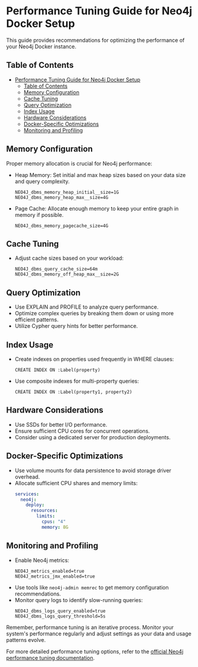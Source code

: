 # Performance Tuning Guide for Neo4j Docker Setup

This guide provides recommendations for optimizing the performance of your Neo4j Docker instance.

## Table of Contents

- [Performance Tuning Guide for Neo4j Docker Setup](#performance-tuning-guide-for-neo4j-docker-setup)
  - [Table of Contents](#table-of-contents)
  - [Memory Configuration](#memory-configuration)
  - [Cache Tuning](#cache-tuning)
  - [Query Optimization](#query-optimization)
  - [Index Usage](#index-usage)
  - [Hardware Considerations](#hardware-considerations)
  - [Docker-Specific Optimizations](#docker-specific-optimizations)
  - [Monitoring and Profiling](#monitoring-and-profiling)

## Memory Configuration

Proper memory allocation is crucial for Neo4j performance:

- Heap Memory: Set initial and max heap sizes based on your data size and query complexity.

  ```
  NEO4J_dbms_memory_heap_initial__size=1G
  NEO4J_dbms_memory_heap_max__size=4G
  ```

- Page Cache: Allocate enough memory to keep your entire graph in memory if possible.
  ```
  NEO4J_dbms_memory_pagecache_size=4G
  ```

## Cache Tuning

- Adjust cache sizes based on your workload:
  ```
  NEO4J_dbms_query_cache_size=64m
  NEO4J_dbms_memory_off_heap_max__size=2G
  ```

## Query Optimization

- Use EXPLAIN and PROFILE to analyze query performance.
- Optimize complex queries by breaking them down or using more efficient patterns.
- Utilize Cypher query hints for better performance.

## Index Usage

- Create indexes on properties used frequently in WHERE clauses:
  ```
  CREATE INDEX ON :Label(property)
  ```
- Use composite indexes for multi-property queries:
  ```
  CREATE INDEX ON :Label(property1, property2)
  ```

## Hardware Considerations

- Use SSDs for better I/O performance.
- Ensure sufficient CPU cores for concurrent operations.
- Consider using a dedicated server for production deployments.

## Docker-Specific Optimizations

- Use volume mounts for data persistence to avoid storage driver overhead.
- Allocate sufficient CPU shares and memory limits:
  ```yaml
  services:
    neo4j:
      deploy:
        resources:
          limits:
            cpus: "4"
            memory: 8G
  ```

## Monitoring and Profiling

- Enable Neo4j metrics:
  ```
  NEO4J_metrics_enabled=true
  NEO4J_metrics_jmx_enabled=true
  ```
- Use tools like `neo4j-admin memrec` to get memory configuration recommendations.
- Monitor query logs to identify slow-running queries:
  ```
  NEO4J_dbms_logs_query_enabled=true
  NEO4J_dbms_logs_query_threshold=5s
  ```

Remember, performance tuning is an iterative process. Monitor your system's performance regularly and adjust settings as your data and usage patterns evolve.

For more detailed performance tuning options, refer to the [official Neo4j performance tuning documentation](https://neo4j.com/docs/operations-manual/current/performance/).
